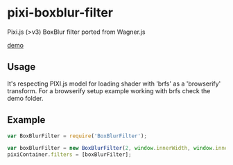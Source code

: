 # pixi-boxblur-filter

Pixi.js (>v3) BoxBlur filter ported from Wagner.js

[demo](http://superguigui.github.io/pixi-boxblur-filter)


## Usage
It's respecting PIXI.js model for loading shader with 'brfs' as a 'browserify' transform.
For a browserify setup example working with brfs check the demo folder.


## Example

```javascript
var BoxBlurFilter = require('BoxBlurFilter');

var boxBlurFilter = new BoxBlurFilter(2, window.innerWidth, window.innerHeight);
pixiContainer.filters = [boxBlurFilter];
```
